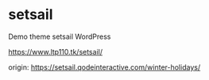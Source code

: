 # setsail
Demo theme setsail WordPress

https://www.ltp110.tk/setsail/

origin: https://setsail.qodeinteractive.com/winter-holidays/

